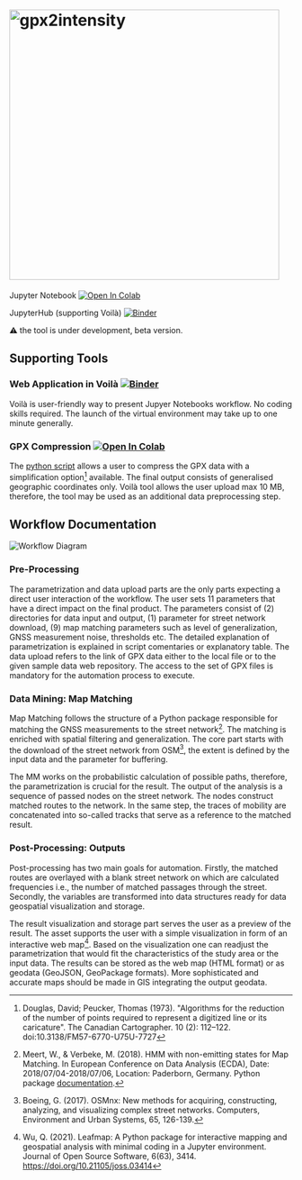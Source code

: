 # <img width="480" alt="gpx2intensity" src="https://user-images.githubusercontent.com/47752920/234968412-c487f24e-9fad-4542-bef5-6effdd68f5f3.png">
Jupyter Notebook [![Open In Colab](https://colab.research.google.com/assets/colab-badge.svg)](https://colab.research.google.com/drive/1FHZmFP5zzuIhBWDRs0thnTZoyAMKdOce?usp=sharing)

JupyterHub (supporting Voilà) [![Binder](https://mybinder.org/badge_logo.svg)](https://mybinder.org/v2/gh/bsramo144/Thesis-Jupyter/HEAD)

:warning: the tool is under development, beta version.

## Supporting Tools
### Web Application in Voilà [![Binder](https://mybinder.org/badge_logo.svg)](https://mybinder.org/v2/gh/bsramo144/Thesis-Jupyter/HEAD?urlpath=%2Fvoila%2Frender%2Fgpx2intensity.ipynb)
Voilà is user-friendly way to present Jupyer Notebooks workflow. No coding skills required.
The launch of the virtual environment may take up to one minute generally.
### GPX Compression [![Open In Colab](https://colab.research.google.com/assets/colab-badge.svg)](https://colab.research.google.com/drive/1o9xJojiIB2Y-sI7mThGVwW5cIHah0OOV?usp=sharing)
The [python script](scripts/gpx_simplification.py) allows a user to compress the GPX data with a simplification option[^1] available. The final output consists of generalised geographic coordinates only.
Voilà tool allows the user upload max 10 MB, therefore, the tool may be used as an additional data preprocessing step. 

## Workflow Documentation
![Workflow Diagram](https://user-images.githubusercontent.com/47752920/234070295-6493a543-8fe1-4754-b331-a9a5a3bd54b9.png)

### Pre-Processing
The parametrization and data upload parts are the only parts expecting a direct user interaction of the workflow. The user sets 11 parameters that have a direct impact on the final product. The parameters consist of (2) directories for data input and output, (1) parameter for street network download, (9) map matching parameters such as level of generalization, GNSS measurement noise, thresholds etc. The detailed explanation of parametrization is explained in script comentaries or explanatory table. The data upload refers to the link of GPX data either to the local file or to the given sample data web repository. The access to the set of GPX files is mandatory for the automation process to execute.

### Data Mining: Map Matching
Map Matching follows the structure of a Python package responsible for matching the GNSS measurements to the street network[^2]. The matching is enriched with spatial filtering and generalization. The core part starts with the download of the street network from OSM[^3], the extent is defined by the input data and the parameter for buffering. 

The MM works on the probabilistic calculation of possible paths, therefore, the parametrization is crucial for the result. The output of the analysis is a sequence of passed nodes on the street network. The nodes construct matched routes to the network. In the same step, the traces of mobility are concatenated into so-called tracks that serve as a reference to the matched result.

### Post-Processing: Outputs
Post-processing has two main goals for automation. Firstly, the matched routes are overlayed with a blank street network on which are calculated frequencies i.e., the number of matched passages through the street. Secondly, the variables are transformed into data structures ready for data geospatial visualization and storage.

The result visualization and storage part serves the user as a preview of the result. The asset supports the user with a simple visualization in form of an interactive web map[^4]. Based on the visualization one can readjust the parametrization that would fit the characteristics of the study area or the input data. The results can be stored as the web map (HTML format) or as geodata (GeoJSON, GeoPackage formats). More sophisticated and accurate maps should be made in GIS integrating the output geodata.


[^1]: Douglas, David; Peucker, Thomas (1973). "Algorithms for the reduction of the number of points required to represent a digitized line or its caricature". The Canadian Cartographer. 10 (2): 112–122. doi:10.3138/FM57-6770-U75U-7727
[^2]: Meert, W., & Verbeke, M. (2018). HMM with non-emitting states for Map Matching. In European Conference on Data Analysis (ECDA), Date: 2018/07/04-2018/07/06, Location: Paderborn, Germany. Python package 
<a href="https://leuvenmapmatching.readthedocs.io/en/latest/" target="_blank"> documentation</a>.
[^3]: Boeing, G. (2017). OSMnx: New methods for acquiring, constructing, analyzing, and visualizing complex street networks. Computers, Environment and Urban Systems, 65, 126-139.
[^4]: Wu, Q. (2021). Leafmap: A Python package for interactive mapping and geospatial analysis with minimal coding in a Jupyter environment. Journal of Open Source Software, 6(63), 3414. https://doi.org/10.21105/joss.03414
